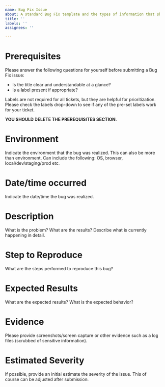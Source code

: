 ```yaml
---
name: Bug Fix Issue
about: A standard Bug Fix template and the types of information that should be captured in a Bug Fix issue.
title: ''
labels: ''
assignees: ''

---
```


# Prerequisites

Please answer the following questions for yourself before submitting a Bug Fix issue:
* Is the title clear and understandable at a glance?
* Is a label present if appropriate?

Labels are not required for all tickets, but they are helpful for prioritization. Please check the labels drop-down to see if any of the pre-set labels work for your ticket.

**YOU SHOULD DELETE THE PREREQUISITES SECTION.**

# Environment 

Indicate the environment that the bug was realized. This can also be more than environment. Can include the following: OS, browser, local/dev/staging/prod etc.

# Date/time occurred

Indicate the date/time the bug was realized.

# Description

What is the problem? What are the results? Describe what is currently happening in detail.

# Step to Reproduce

What are the steps performed to reproduce this bug?

# Expected Results

What are the expected results? What is the expected behavior?

# Evidence

Please provide screenshots/screen capture or other evidence such as a log files (scrubbed of sensitive information).

# Estimated Severity

If possible, provide an initial estimate the severity of the issue. This of course can be adjusted after submission. 

